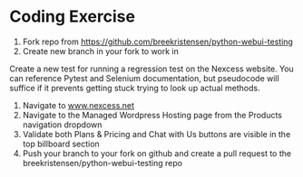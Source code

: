 # Coding Exercise
1. Fork repo from https://github.com/breekristensen/python-webui-testing
2. Create new branch in your fork to work in

Create a new test for running a regression test on the Nexcess website. You can reference Pytest and Selenium documentation, but pseudocode will suffice if it prevents getting stuck trying to look up actual methods.
1. Navigate to www.nexcess.net
2. Navigate to the Managed Wordpress Hosting page from the Products navigation dropdown
3. Validate both Plans & Pricing and Chat with Us buttons are visible in the top billboard section
4. Push your branch to your fork on github and create a pull request to the breekristensen/python-webui-testing repo
